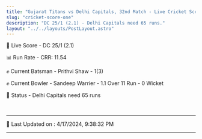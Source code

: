 ```yaml
---
title: "Gujarat Titans vs Delhi Capitals, 32nd Match - Live Cricket Score"
slug: "cricket-score-one"
description: "DC 25/1 (2.1) - Delhi Capitals need 65 runs."
layout: "../../layouts/PostLayout.astro"
---
```


🔴 Live Score - DC 25/1 (2.1)  

📊 Run Rate - CRR: 11.54  

✊ Current Batsman - Prithvi Shaw - 1(3)  

✊ Current Bowler - Sandeep Warrier - 1.1 Over 11 Run - 0 Wicket  

📑 Status - Delhi Capitals need 65 runs

<br />

***

📝 Last Updated on : 4/17/2024, 9:38:32 PM

***

